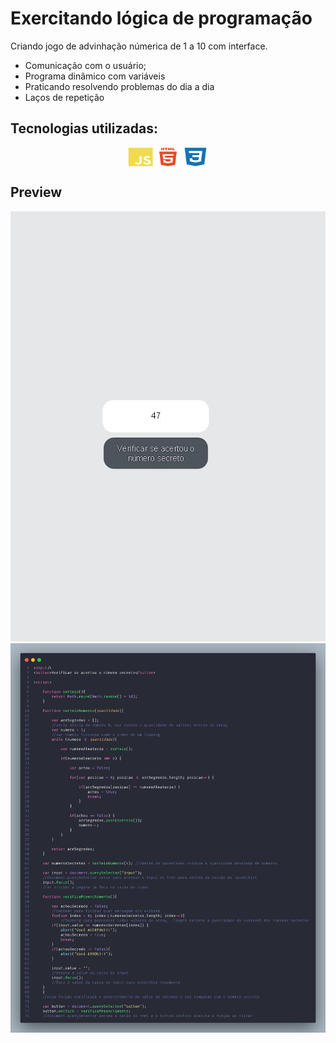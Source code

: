 # Exercitando lógica de programação

Criando jogo de advinhação númerica de 1 a 10 com interface.
  
  * Comunicação com o usuário;
  * Programa dinâmico com variáveis
  * Praticando resolvendo problemas do dia a dia
  * Laços de repetição
  

## Tecnologias utilizadas: 

<div align="center" style="display: inline_block">
    <img align="center" alt="Makotto-Js" height="30" width="40" src="https://raw.githubusercontent.com/devicons/devicon/master/icons/javascript/javascript-plain.svg">
      <img align="center" alt="Makotto-HTML" height="30" width="40"             src="https://raw.githubusercontent.com/devicons/devicon/1119b9f84c0290e0f0b38982099a2bd027a48bf1/icons/html5/html5-plain-wordmark.svg">
  <img align="center" alt="Makotto-CSS" height="30" width="40" src="https://raw.githubusercontent.com/devicons/devicon/1119b9f84c0290e0f0b38982099a2bd027a48bf1/icons/css3/css3-plain.svg"> 
  </div>
  
## Preview
<div align="center">
    
![interface](./assets/img/Interface.jpg)
![Code](./assets/img/Logica.png)
</div>
